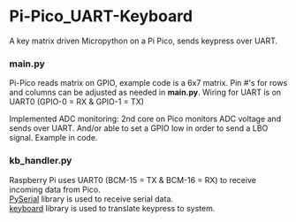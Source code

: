 # Pi-Pico_UART-Keyboard
A key matrix driven Micropython on a Pi Pico, sends keypress over UART.

<h3>main.py</h3>
Pi-Pico reads matrix on GPIO, example code is a 6x7 matrix. Pin #'s for rows and columns can be adjusted as needed in <b>main.py</b>.
Wiring for UART is on UART0 (GPIO-0 = RX & GPIO-1 = TX)

Implemented ADC monitoring:
2nd core on Pico monitors ADC voltage and sends over UART. And/or able to set a GPIO low in order to send a LBO signal. Example in code.

<h3>kb_handler.py</h3>

Raspberry Pi uses UART0 (BCM-15 = TX & BCM-16 = RX) to receive incoming data from Pico.<br>
<a href="https://github.com/pyserial/pyserial">PySerial</a> library is used to receive serial data.<br>
<a href="https://github.com/boppreh/keyboard">keyboard</a> library is used to translate keypress to system.
